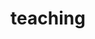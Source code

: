 ---
layout: teaching
permalink: /teaching/
title: teaching
nav: false
nav_order: 6
description: Courses taught
toc:
  sidebar: left
---